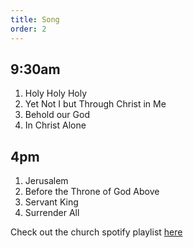 ```yaml
---
title: Song
order: 2
---
```

## 9:30am
1. Holy Holy Holy
2. Yet Not I but Through Christ in Me
3. Behold our God
4. In Christ Alone

## 4pm
1. Jerusalem
2. Before the Throne of God Above
3. Servant King
4. Surrender All

Check out the church spotify playlist [here](https://open.spotify.com/playlist/3gh0ZKXkJBDbNEnZqJJDXj?si=0908aa3f87544643)
